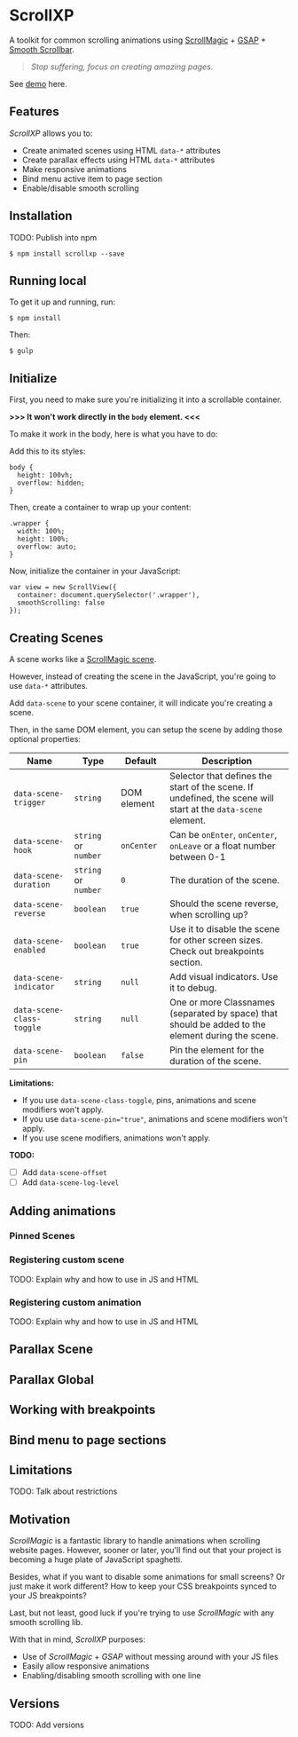 # ScrollXP

A toolkit for common scrolling animations using [ScrollMagic](http://scrollmagic.io/) + [GSAP](https://greensock.com/) + [Smooth Scrollbar](https://idiotwu.github.io/smooth-scrollbar/).

> *Stop suffering, focus on creating amazing pages.*

See [demo](https://weareferal.github.io/scrollxp/) here.

## Features

*ScrollXP* allows you to:

- Create animated scenes using HTML `data-*` attributes
- Create parallax effects using HTML `data-*` attributes
- Make responsive animations
- Bind menu active item to page section
- Enable/disable smooth scrolling

## Installation

TODO: Publish into npm
```
$ npm install scrollxp --save
```

## Running local

To get it up and running, run:

```
$ npm install
```

Then:

```
$ gulp
```

## Initialize

First, you need to make sure you're initializing it into a scrollable container.

**>>> It won't work directly in the `body` element. <<<**

To make it work in the body, here is what you have to do:

Add this to its styles:

```
body {
  height: 100vh;
  overflow: hidden;
}
```

Then, create a container to wrap up your content:

```
.wrapper {
  width: 100%;
  height: 100%;
  overflow: auto;
}
```

Now, initialize the container in your JavaScript:

```
var view = new ScrollView({
  container: document.querySelector('.wrapper'),
  smoothScrolling: false
});
```

## Creating Scenes

A scene works like a [ScrollMagic scene](https://scrollmagic.io/docs/ScrollMagic.Scene.html).

However, instead of creating the scene in the JavaScript, you're going to use `data-*` attributes.

Add `data-scene` to your scene container, it will indicate you're creating a scene.

Then, in the same DOM element, you can setup the scene by adding those optional properties:

| Name                      | Type                 | Default     | Description |
|---------------------------|----------------------|-------------|-------------|
| `data-scene-trigger`      | `string`             | DOM element | Selector that defines the start of the scene. If undefined, the scene will start at the `data-scene` element.
| `data-scene-hook`         | `string` or `number` | `onCenter`  | Can be `onEnter`, `onCenter`, `onLeave` or a float number between 0-1
| `data-scene-duration`     | `string` or `number` | `0`         | The duration of the scene.
| `data-scene-reverse`      | `boolean`            | `true`      | Should the scene reverse, when scrolling up?
| `data-scene-enabled`      | `boolean`            | `true`      | Use it to disable the scene for other screen sizes. Check out breakpoints section.
| `data-scene-indicator`    | `string`             | `null`      | Add visual indicators. Use it to debug.
| `data-scene-class-toggle` | `string`             | `null`      | One or more Classnames (separated by space) that should be added to the element during the scene.
| `data-scene-pin`          | `boolean`            | `false`     | Pin the element for the duration of the scene.

**Limitations:**
- If you use `data-scene-class-toggle`, pins, animations and scene modifiers won't apply.
- If you use `data-scene-pin="true"`,  animations and scene modifiers won't apply.
- If you use scene modifiers, animations won't apply.

**TODO:**
- [ ] Add `data-scene-offset`
- [ ] Add `data-scene-log-level`

## Adding animations



### Pinned Scenes

### Registering custom scene

TODO: Explain why and how to use in JS and HTML

### Registering custom animation

TODO: Explain why and how to use in JS and HTML

## Parallax Scene

## Parallax Global

## Working with breakpoints

## Bind menu to page sections

## Limitations

TODO: Talk about restrictions

## Motivation

*ScrollMagic* is a fantastic library to handle animations when scrolling website pages. However, sooner or later, you'll find out that your project is becoming a huge plate of JavaScript spaghetti.

Besides, what if you want to disable some animations for small screens? Or just make it work different? How to keep your CSS breakpoints synced to your JS breakpoints?

Last, but not least, good luck if you're trying to use *ScrollMagic* with any smooth scrolling lib.

With that in mind, *ScrollXP* purposes:
- Use of *ScrollMagic* + *GSAP* without messing around with your JS files
- Easily allow responsive animations
- Enabling/disabling smooth scrolling with one line

## Versions

TODO: Add versions
